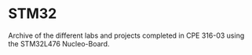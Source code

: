 # STM32
Archive of the different labs and projects completed in CPE 316-03 using the STM32L476 Nucleo-Board.
